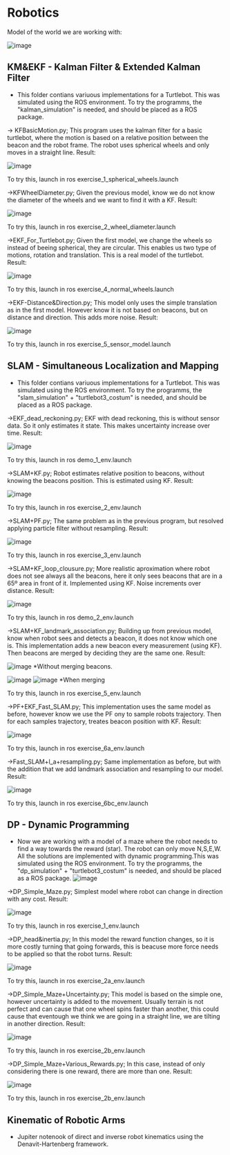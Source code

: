 # Robotics

Model of the world we are working with:

![image](https://user-images.githubusercontent.com/99536660/202528461-c61f9254-3cf0-4c8e-8463-33859ee24ac4.png)

## KM&EKF - Kalman Filter & Extended Kalman Filter
  - This folder contians variuous implementations for a Turtlebot. This was simulated using the ROS environment. To try the programms, the "kalman_simulation" is needed, and should be placed as a ROS package. 
  
  -> KFBasicMotion.py; This program uses the kalman filter for a basic turtlebot, where the motion is based on a relative position between the beacon and the robot frame. The robot uses spherical wheels and only moves in a straight line. 
  Result:
  
  ![image](https://user-images.githubusercontent.com/99536660/201900900-33fc0947-1843-4637-9936-a747b2d222b0.png)
  
  To try this, launch in ros exercise_1_spherical_wheels.launch
  
  ->KFWheelDiameter.py; Given the previous model, know we do not know the diameter of the wheels and we want to find it with a KF.
  Result:
  
  ![image](https://user-images.githubusercontent.com/99536660/201904145-77c56236-2b68-41ff-acc7-a0bc2833b4a5.png)

  To try this, launch in ros exercise_2_wheel_diameter.launch
  
  ->EKF_For_Turtlebot.py; Given the first model, we change the wheels so instead of beeing spherical, they are circular. This enables us two type of motions, rotation and translation. This is a real model of the turtlebot.
  Result:  
  
  ![image](https://user-images.githubusercontent.com/99536660/201904651-cafa17ba-c6f7-4073-8f82-1086f5ad4e05.png)

  To try this, launch in ros exercise_4_normal_wheels.launch
  
  ->EKF-Distance&Direction.py; This model only uses the simple translation as in the first model. However know it is not based on beacons, but on distance and direction. This adds more noise.
  Result:
  
  ![image](https://user-images.githubusercontent.com/99536660/201904945-eb1d8816-21ed-4413-9097-69447a14329e.png)

  To try this, launch in ros exercise_5_sensor_model.launch

## SLAM - Simultaneous Localization and Mapping
  - This folder contians variuous implementations for a Turtlebot. This was simulated using the ROS environment. To try the programms, the "slam_simulation" + "turtlebot3_costum" is needed, and should be placed as a ROS package. 
  
  ->EKF_dead_reckoning.py; EKF with dead reckoning, this is without sensor data. So it only estimates it state. This makes uncertainty increase over time. 
  Result:
  
  ![image](https://user-images.githubusercontent.com/99536660/202521722-825560e9-7bec-4622-91f8-e7e67152062b.png)
  
  To try this, launch in ros demo_1_env.launch
  
  ->SLAM+KF.py; Robot estimates relative position to beacons, without knowing the beacons position. This is estimated using KF.
  Result:
  
  ![image](https://user-images.githubusercontent.com/99536660/202522673-24c726e5-dad1-43c9-bf24-573b912932ff.png)
  
  To try this, launch in ros exercise_2_env.launch
  
  ->SLAM+PF.py; The same problem as in the  previous program, but resolved applying particle filter without resampling. 
  Result:
  
  ![image](https://user-images.githubusercontent.com/99536660/202523262-2f6ec6f2-1915-4af4-8c93-7eb4147fee14.png)

  To try this, launch in ros exercise_3_env.launch
  
  ->SLAM+KF_loop_clousure.py; More realistic aproximation where robot does not see always all the beacons, here it only sees beacons that are in a 65º area in front of it. Implemented using KF. Noise increments over distance. 
  Result:
  
  ![image](https://user-images.githubusercontent.com/99536660/202523986-97046b35-375c-4163-b996-6b4cad7b8a3e.png)

  To try this, launch in ros demo_2_env.launch
  
  ->SLAM+KF_landmark_association.py; Building up from previous model, know when robot sees and detects a beacon, it does not know which one is. This implementation adds a new beacon every measurement (using KF). Then beacons are merged by deciding they are the same one.
  Result:
  
  ![image](https://user-images.githubusercontent.com/99536660/202525076-ecf5a731-a948-4c1e-967d-4a6a12be7961.png) *Without merging beacons.
  
  ![image](https://user-images.githubusercontent.com/99536660/202529009-0288c345-9935-4901-a659-aac0af3f8b0b.png)
  ![image](https://user-images.githubusercontent.com/99536660/202529097-b49e3735-4892-49d5-9918-eb9d1cb6eb12.png)
  *When merging
  
  To try this, launch in ros exercise_5_env.launch
  
  ->PF+EKF_Fast_SLAM.py; This implementation uses the same model as before, however know we use the PF ony to sample robots trajectory. Then for each samples trajectory, treates beacon position with KF.
  Result:
  
  ![image](https://user-images.githubusercontent.com/99536660/202528283-c1993c4f-f4a4-4e17-bc94-3ed62f37f953.png)
  
  To try this, launch in ros exercise_6a_env.launch
  
  ->Fast_SLAM+l_a+resampling.py; Same implementation as before, but with the addition that we add landmark association and resampling to our model.
  Result:
  
  ![image](https://user-images.githubusercontent.com/99536660/202527360-e8731496-427d-4b73-8653-6e6b165e7f0c.png)
  
  To try this, launch in ros exercise_6bc_env.launch
  
  ## DP - Dynamic Programming 
  
  - Now we are working with a model of a maze where the robot needs to find a way towards the reward (star). The robot can only move N,S,E,W. All the solutions are implemented with dynamic programming.This was simulated using the ROS environment. To try the programms, the "dp_simulation" + "turtlebot3_costum" is needed, and should be placed as a ROS package.
  ![image](https://user-images.githubusercontent.com/99536660/202760181-95d9ccf6-8463-459f-a0b4-3e969c9ec72f.png)
  
  ->DP_Simple_Maze.py; Simplest model where robot can change in direction with any cost.
  Result:
  
  ![image](https://user-images.githubusercontent.com/99536660/202760963-89155cca-4c2e-4f7f-bf96-798f483b5cb0.png)

  To try this, launch in ros exercise_1_env.launch

  ->DP_head&inertia.py; In this model the reward function changes, so it is more costly turning that going forwards, this is beacuse more force needs to be applied so that the robot turns. 
  Result:
  
  ![image](https://user-images.githubusercontent.com/99536660/202761581-3d1e9a8b-5fd8-4721-af52-6def534cb40e.png)

  To try this, launch in ros exercise_2a_env.launch

  ->DP_Simple_Maze+Uncertainty.py; This model is based on the simple one, however uncertainty is added to the movement. Usually terrain is not perfect and can cause that one wheel spins faster than another, this could cause that eventough we think we are going in a straight line, we are tilting in another direction.
  Result:
  
  ![image](https://user-images.githubusercontent.com/99536660/202762237-ca4e1f7a-aa7b-475d-a961-d0dafda4bab6.png)

  To try this, launch in ros exercise_2b_env.launch

  ->DP_Simple_Maze+Various_Rewards.py; In this case, instead of only considering there is one reward, there are more than one.
  Result:
  
  ![image](https://user-images.githubusercontent.com/99536660/202762551-0f092151-39a5-4ac3-943d-d84e6ac038e2.png)

  To try this, launch in ros exercise_2b_env.launch

  ## Kinematic of Robotic Arms 
  - Jupiter notenook of direct and inverse robot kinematics using the Denavit-Hartenberg framework. 
